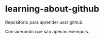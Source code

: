 # learning-about-github
Repositório para aprender usar github.

Considerando que são apenas exempols.
